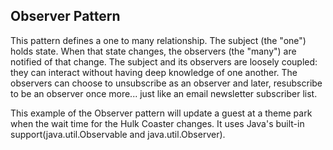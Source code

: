 ## Observer Pattern

This pattern defines a one to many relationship. The subject (the "one") holds state.
When that state changes, the observers (the "many") are notified of that change. The subject and its observers
are loosely coupled: they can interact without having deep knowledge of one another. The observers can choose
to unsubscribe as an observer and later, resubscribe to be an observer once more... just like an email newsletter subscriber list.

This example of the Observer pattern will update a guest at a theme park when the wait time for the 
Hulk Coaster changes. It uses Java's built-in support(java.util.Observable and java.util.Observer).
